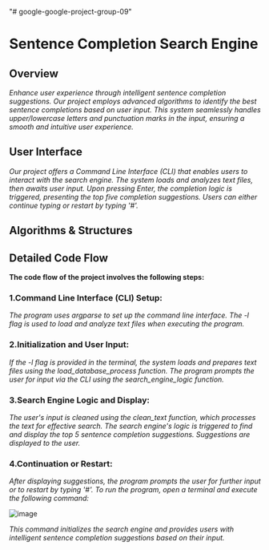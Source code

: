 "# google-google-project-group-09" 
# Sentence Completion Search Engine

## Overview

*Enhance user experience through intelligent sentence completion suggestions. Our project employs advanced algorithms to identify the best sentence completions based on user input. This system seamlessly handles upper/lowercase letters and punctuation marks in the input, ensuring a smooth and intuitive user experience.*

## User Interface

*Our project offers a Command Line Interface (CLI) that enables users to interact with the search engine. The system loads and analyzes text files, then awaits user input. Upon pressing Enter, the completion logic is triggered, presenting the top five completion suggestions. Users can either continue typing or restart by typing '#'.*

## Algorithms & Structures


## Detailed Code Flow

  **The code flow of the project involves the following steps:**

### 1.Command Line Interface (CLI) Setup:

  *The program uses argparse to set up the command line interface.
  The -l flag is used to load and analyze text files when executing the program.*
  
### 2.Initialization and User Input:

  *If the -l flag is provided in the terminal, the system loads and prepares text files using the load_database_process function.
  The program prompts the user for input via the CLI using the search_engine_logic function.*
  
### 3.Search Engine Logic and Display:

  *The user's input is cleaned using the clean_text function, which processes the text for effective search.
  The search engine's logic is triggered to find and display the top 5 sentence completion suggestions.
  Suggestions are displayed to the user.*
  
### 4.Continuation or Restart:

  *After displaying suggestions, the program prompts the user for further input or to restart by typing '#'.
  To run the program, open a terminal and execute the following command:*
  
![image](https://github.com/Lev-Excellenteam-2023/google-google-project-group-09/assets/80812161/3833294d-e827-445e-9b74-4f5d8f542e49)

*This command initializes the search engine and provides users with intelligent sentence completion suggestions based on their input.*



